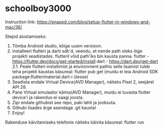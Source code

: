 # schoolboy3000

Instruction link: https://enappd.com/blog/setup-flutter-in-windows-and-mac/36/  
  
Stepid alustamiseks:
1. Tõmba Android studio, kõige uuem versioon.
2. installeeri flutteri ja darti sdk'd, veendu, et nende path oleks õige projekti seadistades. flutteril võid path'iks bin kausta panna.
flutter - https://flutter.dev/docs/get-started/install
dart - https://dart.dev/get-dart  
2.1. Peale flutteri installimist ja environment pathis selle lisamist tuleb teha projekti kaustas käsureal: flutter pub get (muidu ei leia Android SDK package:flutter/material.dart-i ülesse)  
3. Seadista endale Virtual Device(AVD Manager), näiteks Pixel 2, seejärel API 28.
4. Pane Virtual emulaator käima(AVD Manager), muidu ei tuvasta flutter device'i ja rakendus ei saagi joosta.
5. Zipi endale githubist see repo, paki lahti ja jooksuta.
6. Githubi lisades ärge asendage .git kausta!
7. Enjoy!  
  
Rakenduse käivitamiseks telefonis näiteks käivita käsureal: flutter run